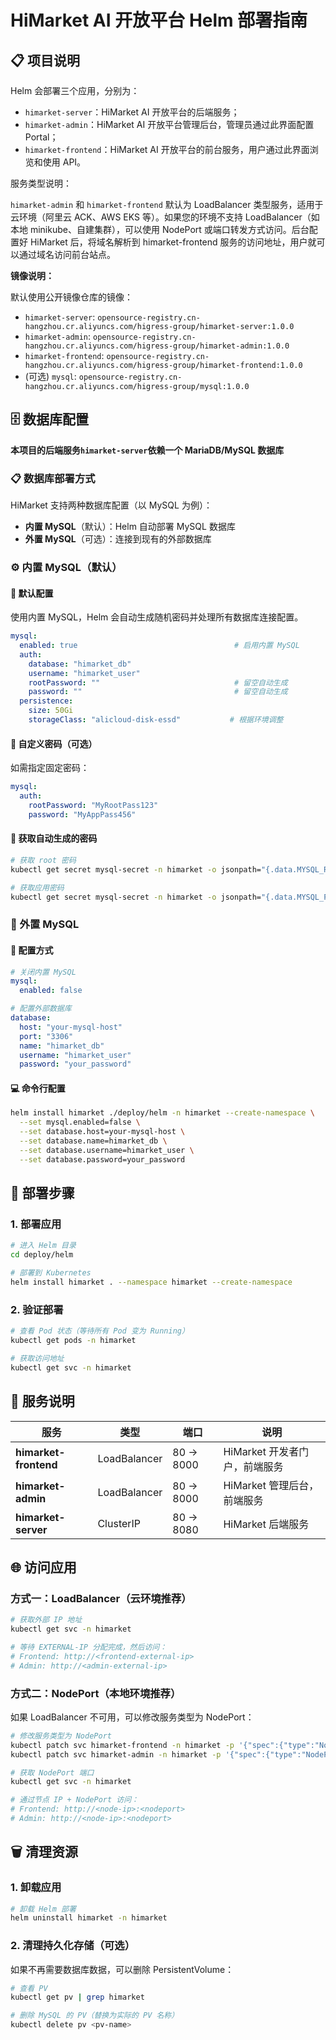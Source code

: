 # HiMarket AI 开放平台 Helm 部署指南

## 📋 项目说明

Helm 会部署三个应用，分别为：
- `himarket-server`：HiMarket AI 开放平台的后端服务；
- `himarket-admin`：HiMarket AI 开放平台管理后台，管理员通过此界面配置 Portal；
- `himarket-frontend`：HiMarket AI 开放平台的前台服务，用户通过此界面浏览和使用 API。

服务类型说明：

`himarket-admin` 和 `himarket-frontend` 默认为 LoadBalancer 类型服务，适用于云环境（阿里云 ACK、AWS EKS 等）。如果您的环境不支持 LoadBalancer（如本地 minikube、自建集群），可以使用 NodePort 或端口转发方式访问。后台配置好 HiMarket 后，将域名解析到 himarket-frontend 服务的访问地址，用户就可以通过域名访问前台站点。

**镜像说明：**

默认使用公开镜像仓库的镜像：
- `himarket-server`: `opensource-registry.cn-hangzhou.cr.aliyuncs.com/higress-group/himarket-server:1.0.0`
- `himarket-admin`: `opensource-registry.cn-hangzhou.cr.aliyuncs.com/higress-group/himarket-admin:1.0.0`
- `himarket-frontend`: `opensource-registry.cn-hangzhou.cr.aliyuncs.com/higress-group/himarket-frontend:1.0.0`
- (可选) `mysql`: `opensource-registry.cn-hangzhou.cr.aliyuncs.com/higress-group/mysql:1.0.0`

## 🗄️ 数据库配置

**本项目的后端服务`himarket-server`依赖一个 MariaDB/MySQL 数据库**

### 📋 数据库部署方式

HiMarket 支持两种数据库配置（以 MySQL 为例）：

- **内置 MySQL**（默认）：Helm 自动部署 MySQL 数据库
- **外置 MySQL**（可选）：连接到现有的外部数据库

### ⚙️ 内置 MySQL（默认）

#### 🔧 默认配置

使用内置 MySQL，Helm 会自动生成随机密码并处理所有数据库连接配置。

```yaml
mysql:
  enabled: true                                   # 启用内置 MySQL
  auth:
    database: "himarket_db"
    username: "himarket_user"
    rootPassword: ""                              # 留空自动生成
    password: ""                                  # 留空自动生成
  persistence:
    size: 50Gi
    storageClass: "alicloud-disk-essd"           # 根据环境调整
```

#### 🔐 自定义密码（可选）

如需指定固定密码：

```yaml
mysql:
  auth:
    rootPassword: "MyRootPass123"
    password: "MyAppPass456"
```

#### 🔑 获取自动生成的密码

```bash
# 获取 root 密码
kubectl get secret mysql-secret -n himarket -o jsonpath="{.data.MYSQL_ROOT_PASSWORD}" | base64 -d

# 获取应用密码
kubectl get secret mysql-secret -n himarket -o jsonpath="{.data.MYSQL_PASSWORD}" | base64 -d
```

### 🔗 外置 MySQL

#### 📝 配置方式

```yaml
# 关闭内置 MySQL
mysql:
  enabled: false

# 配置外部数据库
database:
  host: "your-mysql-host"
  port: "3306"
  name: "himarket_db"
  username: "himarket_user"
  password: "your_password"
```

#### 💻 命令行配置

```bash
helm install himarket ./deploy/helm -n himarket --create-namespace \
  --set mysql.enabled=false \
  --set database.host=your-mysql-host \
  --set database.name=himarket_db \
  --set database.username=himarket_user \
  --set database.password=your_password
```

## 🚀 部署步骤

### 1. 部署应用

```bash
# 进入 Helm 目录
cd deploy/helm

# 部署到 Kubernetes
helm install himarket . --namespace himarket --create-namespace
```

### 2. 验证部署

```bash
# 查看 Pod 状态（等待所有 Pod 变为 Running）
kubectl get pods -n himarket

# 获取访问地址
kubectl get svc -n himarket
```

## 📝 服务说明

| 服务 | 类型 | 端口        | 说明         |
|------|------|-----------|------------|
| **himarket-frontend** | LoadBalancer | 80 → 8000 | HiMarket 开发者门户，前端服务 |
| **himarket-admin** | LoadBalancer | 80 → 8000 | HiMarket 管理后台，前端服务  |
| **himarket-server** | ClusterIP | 80 → 8080 | HiMarket 后端服务       |

## 🌐 访问应用

### 方式一：LoadBalancer（云环境推荐）

```bash
# 获取外部 IP 地址
kubectl get svc -n himarket

# 等待 EXTERNAL-IP 分配完成，然后访问：
# Frontend: http://<frontend-external-ip>
# Admin: http://<admin-external-ip>
```

### 方式二：NodePort（本地环境推荐）

如果 LoadBalancer 不可用，可以修改服务类型为 NodePort：

```bash
# 修改服务类型为 NodePort
kubectl patch svc himarket-frontend -n himarket -p '{"spec":{"type":"NodePort"}}'
kubectl patch svc himarket-admin -n himarket -p '{"spec":{"type":"NodePort"}}'

# 获取 NodePort 端口
kubectl get svc -n himarket

# 通过节点 IP + NodePort 访问：
# Frontend: http://<node-ip>:<nodeport>
# Admin: http://<node-ip>:<nodeport>
```

## 🗑️ 清理资源

### 1. 卸载应用

```bash
# 卸载 Helm 部署
helm uninstall himarket -n himarket
```

### 2. 清理持久化存储（可选）

如果不再需要数据库数据，可以删除 PersistentVolume：

```bash
# 查看 PV
kubectl get pv | grep himarket

# 删除 MySQL 的 PV（替换为实际的 PV 名称）
kubectl delete pv <pv-name>
```